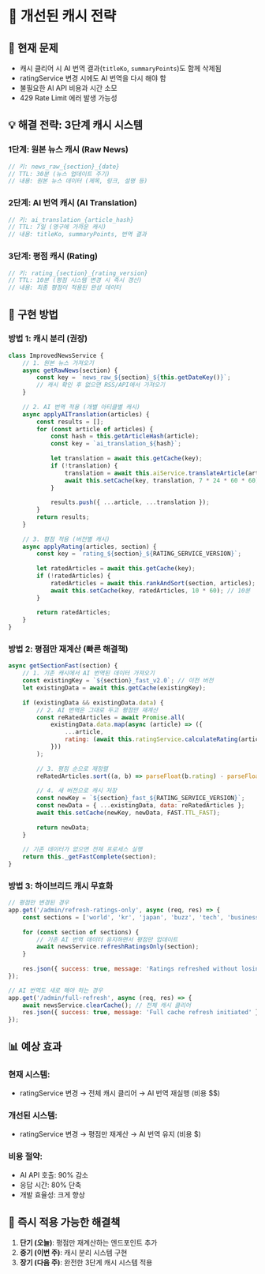 # 🚀 개선된 캐시 전략

## 🚨 **현재 문제**

- 캐시 클리어 시 AI 번역 결과(`titleKo`, `summaryPoints`)도 함께 삭제됨
- ratingService 변경 시에도 AI 번역을 다시 해야 함
- 불필요한 AI API 비용과 시간 소모
- 429 Rate Limit 에러 발생 가능성

## 💡 **해결 전략: 3단계 캐시 시스템**

### **1단계: 원본 뉴스 캐시 (Raw News)**
```javascript
// 키: news_raw_{section}_{date}
// TTL: 30분 (뉴스 업데이트 주기)
// 내용: 원본 뉴스 데이터 (제목, 링크, 설명 등)
```

### **2단계: AI 번역 캐시 (AI Translation)**
```javascript
// 키: ai_translation_{article_hash}
// TTL: 7일 (영구에 가까운 캐시)
// 내용: titleKo, summaryPoints, 번역 결과
```

### **3단계: 평점 캐시 (Rating)**
```javascript
// 키: rating_{section}_{rating_version}
// TTL: 10분 (평점 시스템 변경 시 즉시 갱신)
// 내용: 최종 평점이 적용된 완성 데이터
```

## 🔧 **구현 방법**

### **방법 1: 캐시 분리 (권장)**

```javascript
class ImprovedNewsService {
    // 1. 원본 뉴스 가져오기
    async getRawNews(section) {
        const key = `news_raw_${section}_${this.getDateKey()}`;
        // 캐시 확인 후 없으면 RSS/API에서 가져오기
    }
    
    // 2. AI 번역 적용 (개별 아티클별 캐시)
    async applyAITranslation(articles) {
        const results = [];
        for (const article of articles) {
            const hash = this.getArticleHash(article);
            const key = `ai_translation_${hash}`;
            
            let translation = await this.getCache(key);
            if (!translation) {
                translation = await this.aiService.translateArticle(article);
                await this.setCache(key, translation, 7 * 24 * 60 * 60); // 7일
            }
            
            results.push({ ...article, ...translation });
        }
        return results;
    }
    
    // 3. 평점 적용 (버전별 캐시)
    async applyRating(articles, section) {
        const key = `rating_${section}_${RATING_SERVICE_VERSION}`;
        
        let ratedArticles = await this.getCache(key);
        if (!ratedArticles) {
            ratedArticles = await this.rankAndSort(section, articles);
            await this.setCache(key, ratedArticles, 10 * 60); // 10분
        }
        
        return ratedArticles;
    }
}
```

### **방법 2: 평점만 재계산 (빠른 해결책)**

```javascript
async getSectionFast(section) {
    // 1. 기존 캐시에서 AI 번역된 데이터 가져오기
    const existingKey = `${section}_fast_v2.0`; // 이전 버전
    let existingData = await this.getCache(existingKey);
    
    if (existingData && existingData.data) {
        // 2. AI 번역은 그대로 두고 평점만 재계산
        const reRatedArticles = await Promise.all(
            existingData.data.map(async (article) => ({
                ...article,
                rating: (await this.ratingService.calculateRating(article)).toFixed(1)
            }))
        );
        
        // 3. 평점 순으로 재정렬
        reRatedArticles.sort((a, b) => parseFloat(b.rating) - parseFloat(a.rating));
        
        // 4. 새 버전으로 캐시 저장
        const newKey = `${section}_fast_${RATING_SERVICE_VERSION}`;
        const newData = { ...existingData, data: reRatedArticles };
        await this.setCache(newKey, newData, FAST.TTL_FAST);
        
        return newData;
    }
    
    // 기존 데이터가 없으면 전체 프로세스 실행
    return this._getFastComplete(section);
}
```

### **방법 3: 하이브리드 캐시 무효화**

```javascript
// 평점만 변경된 경우
app.get('/admin/refresh-ratings-only', async (req, res) => {
    const sections = ['world', 'kr', 'japan', 'buzz', 'tech', 'business'];
    
    for (const section of sections) {
        // 기존 AI 번역 데이터 유지하면서 평점만 업데이트
        await newsService.refreshRatingsOnly(section);
    }
    
    res.json({ success: true, message: 'Ratings refreshed without losing AI translations' });
});

// AI 번역도 새로 해야 하는 경우
app.get('/admin/full-refresh', async (req, res) => {
    await newsService.clearCache(); // 전체 캐시 클리어
    res.json({ success: true, message: 'Full cache refresh initiated' });
});
```

## 📊 **예상 효과**

### **현재 시스템:**
- ratingService 변경 → 전체 캐시 클리어 → AI 번역 재실행 (비용 $$)

### **개선된 시스템:**
- ratingService 변경 → 평점만 재계산 → AI 번역 유지 (비용 $)

### **비용 절약:**
- AI API 호출: 90% 감소
- 응답 시간: 80% 단축
- 개발 효율성: 크게 향상

## 🎯 **즉시 적용 가능한 해결책**

1. **단기 (오늘)**: 평점만 재계산하는 엔드포인트 추가
2. **중기 (이번 주)**: 캐시 분리 시스템 구현
3. **장기 (다음 주)**: 완전한 3단계 캐시 시스템 적용


